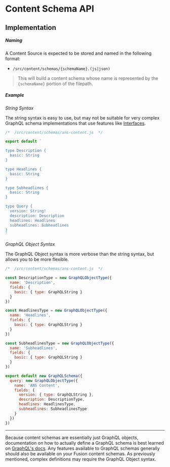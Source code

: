 # Content Schema API

## Implementation

##### Naming

A Content Source is expected to be stored and named in the following format:

- `/src/content/schemas/{schemaName}.(js|json)`

> This will build a content schema whose name is represented by the `{schemaName}` portion of the filepath.

##### Example

*String Syntax*

The string syntax is easy to use, but may not be suitable for very complex GraphQL schema implementations that use features like [Interfaces](https://graphql.org/learn/schema/#interfaces).

```jsx
/*  /src/content/schemas/ans-content.js  */

export default `

type Description {
  basic: String
}

type Headlines {
  basic: String
}

type Subheadlines {
  basic: String
}

type Query {
  version: String!
  description: Description
  headlines: Headlines
  subheadlines: Subheadlines
}
`
```

*GraphQL Object Syntax*

The GraphQL Object syntax is more verbose than the string syntax, but allows you to be more flexible.

```js
/*  /src/content/schemas/ans-content.js  */

const DescriptionType = new GraphQLObjectType({
  name: 'Description',
  fields: {
    basic: { type: GraphQLString }
  }
})

const HeadlinesType = new GraphQLObjectType({
  name: 'Headlines',
  fields: {
    basic: { type: GraphQLString }
  }
})

const SubheadlinesType = new GraphQLObjectType({
  name: 'Subheadlines',
  fields: {
    basic: { type: GraphQLString }
  }
})

export default new GraphQLSchema({
  query: new GraphQLObjectType({
    name: 'ANS Content',
    fields: {
      version: { type: GraphQLString },
      description: DescriptionType,
      headlines: HeadlinesType,
      subheadlines: SubheadlinesType
    }
  })
})
```

-----

Because content schemas are essentially just GraphQL objects, documentation on how to actually define a GraphQL schema is best learned on [GraphQL's docs](https://graphql.org/learn/schema/). Any features available to GraphQL schemas generally should also be available on your Fusion content schemas. As previously mentioned, complex definitions may require the GraphQL Object syntax.
